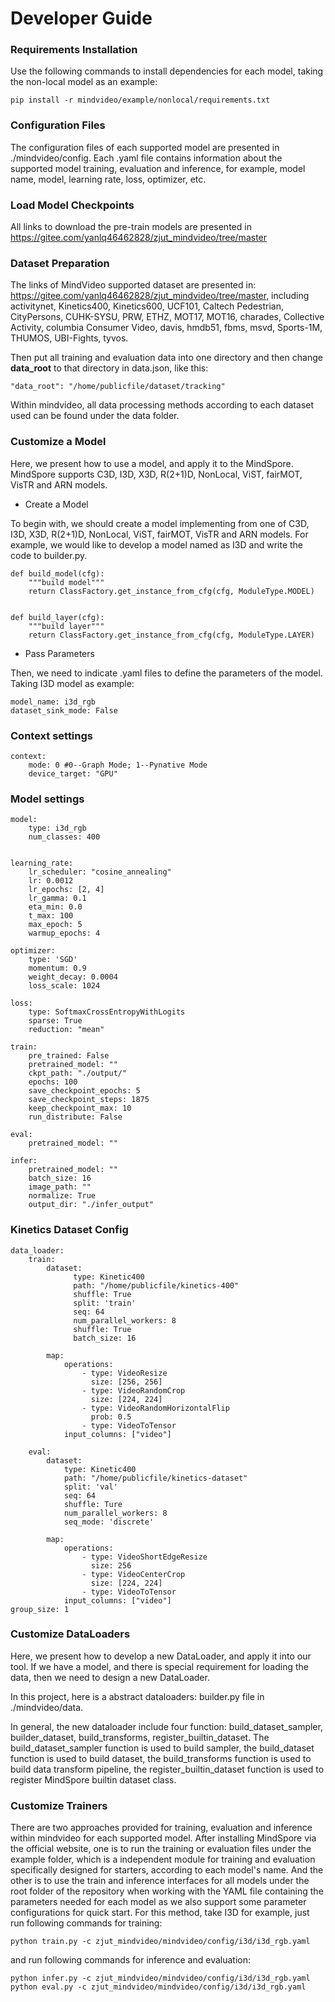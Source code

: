 # Developer Guide

### Requirements Installation
Use the following commands to install dependencies for each model, taking the non-local model as an example:

```text
pip install -r mindvideo/example/nonlocal/requirements.txt
```
### Configuration Files
The configuration files of each supported model are presented in ./mindvideo/config. Each .yaml file contains information about the supported model training, evaluation and inference, for example, model name, model, learning rate, loss, optimizer, etc.

### Load Model Checkpoints
All links to download the pre-train models are presented in https://gitee.com/yanlq46462828/zjut_mindvideo/tree/master

### Dataset Preparation
The links of MindVideo supported dataset are presented in: https://gitee.com/yanlq46462828/zjut_mindvideo/tree/master, including activitynet, Kinetics400, Kinetics600, UCF101, Caltech Pedestrian, CityPersons, CUHK-SYSU, PRW, ETHZ, MOT17, MOT16, charades, Collective Activity, columbia Consumer Video, davis, hmdb51, fbms, msvd, Sports-1M, THUMOS, UBI-Fights, tyvos.

Then put all training and evaluation data into one directory and then change **data_root** to that directory in data.json, like this:
```text
"data_root": "/home/publicfile/dataset/tracking"
```
Within mindvideo, all data processing methods according to each dataset used can be found under the data folder.

### Customize a Model
Here, we present how to use a model, and apply it to the MindSpore.
MindSpore supports C3D, I3D, X3D, R(2+1)D, NonLocal, ViST, fairMOT, VisTR and ARN models. 

- Create a Model

To begin with, we should create a model implementing from one of C3D, I3D, X3D, R(2+1)D, NonLocal, ViST, fairMOT, VisTR and ARN models. For example, we would like to develop a model named as I3D and write the code to builder.py.
```text
def build_model(cfg):
    """build model"""
    return ClassFactory.get_instance_from_cfg(cfg, ModuleType.MODEL)


def build_layer(cfg):
    """build layer"""
    return ClassFactory.get_instance_from_cfg(cfg, ModuleType.LAYER)
```
- Pass Parameters

Then, we need to indicate .yaml files to define the parameters of the model. Taking I3D model as example:
```text
model_name: i3d_rgb
dataset_sink_mode: False
```

### Context settings
```text
context:
    mode: 0 #0--Graph Mode; 1--Pynative Mode
    device_target: "GPU"
```

### Model settings
```text
model:
    type: i3d_rgb 
    num_classes: 400


learning_rate:
    lr_scheduler: "cosine_annealing"
    lr: 0.0012
    lr_epochs: [2, 4]
    lr_gamma: 0.1
    eta_min: 0.0
    t_max: 100
    max_epoch: 5
    warmup_epochs: 4

optimizer:
    type: 'SGD'
    momentum: 0.9
    weight_decay: 0.0004
    loss_scale: 1024

loss:
    type: SoftmaxCrossEntropyWithLogits
    sparse: True
    reduction: "mean"

train:
    pre_trained: False
    pretrained_model: ""
    ckpt_path: "./output/"
    epochs: 100
    save_checkpoint_epochs: 5
    save_checkpoint_steps: 1875
    keep_checkpoint_max: 10
    run_distribute: False

eval:
    pretrained_model: ""

infer:
    pretrained_model: ""
    batch_size: 16
    image_path: ""
    normalize: True
    output_dir: "./infer_output"
```

### Kinetics Dataset Config
```text
data_loader:
    train:
        dataset:
              type: Kinetic400
              path: "/home/publicfile/kinetics-400"
              shuffle: True
              split: 'train'
              seq: 64
              num_parallel_workers: 8
              shuffle: True
              batch_size: 16
              
        map:
            operations:
                - type: VideoResize
                  size: [256, 256]
                - type: VideoRandomCrop
                  size: [224, 224]
                - type: VideoRandomHorizontalFlip
                  prob: 0.5
                - type: VideoToTensor
            input_columns: ["video"]

    eval:
        dataset:
            type: Kinetic400
            path: "/home/publicfile/kinetics-dataset"
            split: 'val'
            seq: 64
            shuffle: Ture
            num_parallel_workers: 8
            seq_mode: 'discrete'
            
        map:
            operations:
                - type: VideoShortEdgeResize
                  size: 256
                - type: VideoCenterCrop
                  size: [224, 224]
                - type: VideoToTensor
            input_columns: ["video"]
group_size: 1
```

### Customize DataLoaders
Here, we present how to develop a new DataLoader, and apply it into our tool. If we have a model, and there is special requirement for loading the data, then we need to design a new DataLoader.

In this project, here is a abstract dataloaders: builder.py file in ./mindvideo/data.

In general, the new dataloader include four function: build_dataset_sampler, builder_dataset, build_transforms, register_builtin_dataset. The build_dataset_sampler function is used to build sampler, the build_dataset function is used to build dataset, the build_transforms function is used to build data transform pipeline, the register_builtin_dataset function is used to register MindSpore builtin dataset class.

### Customize Trainers
There are two approaches provided for training, evaluation and inference within mindvideo for each supported model. After installing MindSpore via the official website, one is to run the training or evaluation files under the example folder, which is a independent module for training and evaluation specifically designed for starters, according to each model's name. And the other is to use the train and inference interfaces for all models under the root folder of the repository when working with the YAML file containing the parameters needed for each model as we also support some parameter configurations for quick start. For this method, take I3D for example, just run following commands for training:
```text
python train.py -c zjut_mindvideo/mindvideo/config/i3d/i3d_rgb.yaml
```
and run following commands for inference and evaluation:
```text
python infer.py -c zjut_mindvideo/mindvideo/config/i3d/i3d_rgb.yaml
python eval.py -c zjut_mindvideo/mindvideo/config/i3d/i3d_rgb.yaml
```
